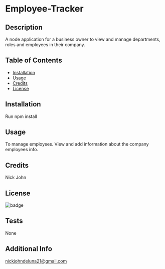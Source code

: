# Employee-Tracker

## Description

A node application for a business owner to view and manage departments, roles and employees in their company.

## Table of Contents

- [Installation](#installation)
- [Usage](#usage)
- [Credits](#credits)
- [License](#license)

## Installation

Run npm install

## Usage

To manage employees. View and add information about the company employees info.

## Credits

Nick John

## License

![badge](https://img.shields.io/badge/license-mit-brightgreen)

## Tests

None

## Additional Info

nickjohndeluna21@gmail.com

